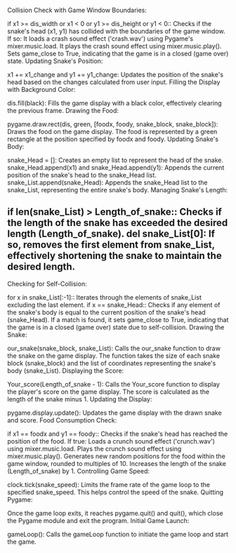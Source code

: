 Collision Check with Game Window Boundaries:

if x1 >= dis_width or x1 < 0 or y1 >= dis_height or y1 < 0:: Checks if the snake's head (x1, y1) has collided with the boundaries of the game window. If so:
It loads a crash sound effect ('crash.wav') using Pygame's mixer.music.load.
It plays the crash sound effect using mixer.music.play().
Sets game_close to True, indicating that the game is in a closed (game over) state.
Updating Snake's Position:

x1 += x1_change and y1 += y1_change: Updates the position of the snake's head based on the changes calculated from user input.
Filling the Display with Background Color:

dis.fill(black): Fills the game display with a black color, effectively clearing the previous frame.
Drawing the Food:

pygame.draw.rect(dis, green, [foodx, foody, snake_block, snake_block]): Draws the food on the game display. The food is represented by a green rectangle at the position specified by foodx and foody.
Updating Snake's Body:

snake_Head = []: Creates an empty list to represent the head of the snake.
snake_Head.append(x1) and snake_Head.append(y1): Appends the current position of the snake's head to the snake_Head list.
snake_List.append(snake_Head): Appends the snake_Head list to the snake_List, representing the entire snake's body.
Managing Snake's Length:

if len(snake_List) > Length_of_snake:: Checks if the length of the snake has exceeded the desired length (Length_of_snake).
del snake_List[0]: If so, removes the first element from snake_List, effectively shortening the snake to maintain the desired length.
---------------------------------------------------------------------------------------


Checking for Self-Collision:

for x in snake_List[:-1]:: Iterates through the elements of snake_List excluding the last element.
if x == snake_Head:: Checks if any element of the snake's body is equal to the current position of the snake's head (snake_Head).
If a match is found, it sets game_close to True, indicating that the game is in a closed (game over) state due to self-collision.
Drawing the Snake:

our_snake(snake_block, snake_List): Calls the our_snake function to draw the snake on the game display. The function takes the size of each snake block (snake_block) and the list of coordinates representing the snake's body (snake_List).
Displaying the Score:

Your_score(Length_of_snake - 1): Calls the Your_score function to display the player's score on the game display. The score is calculated as the length of the snake minus 1.
Updating the Display:

pygame.display.update(): Updates the game display with the drawn snake and score.
Food Consumption Check:

if x1 == foodx and y1 == foody:: Checks if the snake's head has reached the position of the food.
If true:
Loads a crunch sound effect ('crunch.wav') using mixer.music.load.
Plays the crunch sound effect using mixer.music.play().
Generates new random positions for the food within the game window, rounded to multiples of 10.
Increases the length of the snake (Length_of_snake) by 1.
Controlling Game Speed:

clock.tick(snake_speed): Limits the frame rate of the game loop to the specified snake_speed. This helps control the speed of the snake.
Quitting Pygame:

Once the game loop exits, it reaches pygame.quit() and quit(), which close the Pygame module and exit the program.
Initial Game Launch:

gameLoop(): Calls the gameLoop function to initiate the game loop and start the game.

